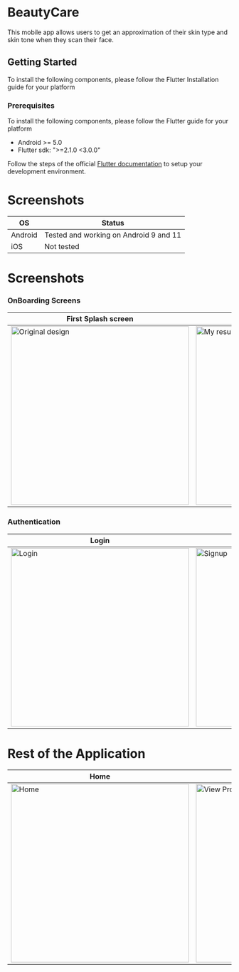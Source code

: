 # BeautyCare

This mobile app allows users to get an approximation of their skin type and skin tone when they scan their face.

## Getting Started
To install the following components, please follow the Flutter Installation guide for your platform

### Prerequisites
To install the following components, please follow the Flutter guide for your platform
- Android >= 5.0
- Flutter sdk: ">=2.1.0 <3.0.0"

Follow the steps of the official [Flutter documentation](https://docs.flutter.dev/get-started/install) to setup your development environment. 

# Screenshots
| OS | Status |
| -- | -- |
| Android | Tested and working on Android 9 and 11|
| iOS | Not tested |

# Screenshots

### OnBoarding Screens
First Splash screen | Second Splash Screen |
------------ | ------------- |
<img src="https://user-images.githubusercontent.com/52527906/157598115-189b70ac-cf69-44c0-8e9d-1e97e4610306.png" alt="Original design" height="400"/> | <img src="https://user-images.githubusercontent.com/52527906/157598174-d5f167ba-c6da-48f4-8de5-830ea4f3b98a.png" alt="My result" height="400"/> |


### Authentication 
Login | Signup | Registration | Forgot Password |
------------ | ------------- | -------------- | -------------- |
<img src="https://user-images.githubusercontent.com/52527906/157598217-28d852c2-ac26-4616-b16c-3f329f6b4091.png" alt="Login" height="400"/> | <img src="https://user-images.githubusercontent.com/52527906/157598397-41132628-d393-4c2a-817e-eaaba78b37cb.png" alt="Signup" height="400"/> | <img src="https://user-images.githubusercontent.com/52527906/157598435-31e64b96-d69b-4ef8-b970-f06fc85b496d.png" alt="Registration in progress" height="400"/> | <img src="https://user-images.githubusercontent.com/52527906/157599773-7739a98f-d0f7-4836-8b66-b95b121954bb.png" alt="Forgot Password" height="400"/> | 


# Rest of the Application
Home | View Product | Cart | Scan | Results
------------ | ------------- | -------------- | -------------- | -------------- |
<img src="https://user-images.githubusercontent.com/52527906/157599804-a9eb88a4-eb6c-4d14-8f55-12660a61196c.png" alt="Home" height="400"/> | <img src="https://user-images.githubusercontent.com/52527906/157599844-0f56ca51-5d3e-4651-9ad3-1d7760db08ae.png" alt="View Product" height="400"/> | <img src="https://user-images.githubusercontent.com/52527906/157599876-eccf1f66-4e15-463a-ade7-81ba3a26f2bf.png" alt="Cart" height="400"/> | <img src="https://user-images.githubusercontent.com/52527906/157599900-faa3e719-fd92-4d94-a078-d043ba98e9d9.png" alt="Scan Face" height="400"/> | <img src="https://user-images.githubusercontent.com/52527906/157599932-043f86a5-2db5-4804-a16a-195df05caf39.png" alt="Results" height="400"/> |

